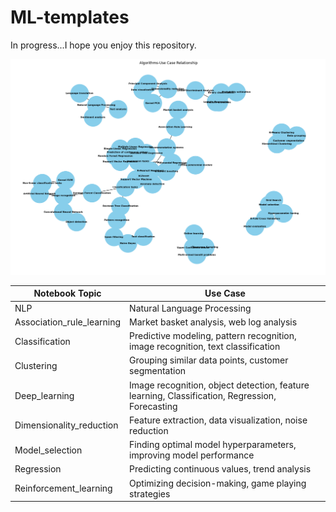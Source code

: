 # ML-templates
In progress...I hope you enjoy this repository.

![Image Description](map.png)

| Notebook Topic                       | Use Case                                                     |
|------------------------------------|--------------------------------------------------------------|
| NLP                                | Natural Language Processing                                  |
| Association_rule_learning          | Market basket analysis, web log analysis                    |
| Classification                     | Predictive modeling, pattern recognition, image recognition, text classification |
| Clustering                         | Grouping similar data points, customer segmentation         |
| Deep_learning                      | Image recognition, object detection,  feature learning, Classification, Regression, Forecasting |
| Dimensionality_reduction           | Feature extraction, data visualization, noise reduction     |
| Model_selection                    | Finding optimal model hyperparameters, improving model performance |
| Regression                         | Predicting continuous values, trend analysis                 |
| Reinforcement_learning             | Optimizing decision-making, game playing strategies          |
